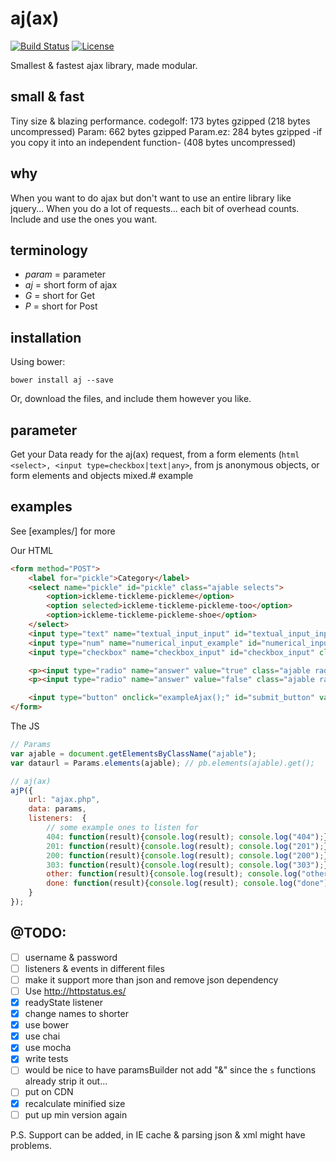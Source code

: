 # aj(ax)
[![Build Status](https://secure.travis-ci.org/aretecode/aj.svg)](https://travis-ci.org/aretecode/aj)
[![License](https://img.shields.io/badge/licence-MIT-brightgreen.svg)](https://github.com/aretecode/aj/blob/master/package.json)

Smallest & fastest ajax library, made modular.

## small & fast
Tiny size & blazing performance. 
codegolf: 173 bytes gzipped (218 bytes uncompressed)
Param: 662 bytes gzipped 
Param.ez: 284 bytes gzipped -if you copy it into an independent function- (408 bytes uncompressed)

## why
When you want to do ajax but don't want to use an entire library like jquery...
When you do a lot of requests... each bit of overhead counts.
Include and use the ones you want.

## terminology
* _param_ = parameter
* _aj_ = short form of ajax
* _G_ = short for Get
* _P_ = short for Post

## installation
Using bower:
```
bower install aj --save
```

Or, download the files, and include them however you like.



## parameter
Get your Data ready for the aj(ax) request, from a form elements (```html <select>, <input type=checkbox|text|any>```, from js anonymous objects, or form elements and objects mixed.# example

## examples
See [examples/] for more

Our HTML
```html
<form method="POST">
    <label for="pickle">Category</label>
    <select name="pickle" id="pickle" class="ajable selects">
        <option>ickleme-tickleme-pickleme</option>
        <option selected>ickleme-tickleme-pickleme-too</option>
        <option>ickleme-tickleme-pickleme-shoe</option>
    </select>
    <input type="text" name="textual_input_input" id="textual_input_input" class="ajable inputs" value="textTestValue"/>
    <input type="num" name="numerical_input_example" id="numerical_input_example" class="ajable inputs" value="42"/>
    <input type="checkbox" name="checkbox_input" id="checkbox_input" class="ajable" checked/>

    <p><input type="radio" name="answer" value="true" class="ajable radios" checked="checked">True</p>
    <p><input type="radio" name="answer" value="false" class="ajable radios">False</p>

    <input type="button" onclick="exampleAjax();" id="submit_button" value="submit_button"/>
</form>
```

The JS
```js 
// Params
var ajable = document.getElementsByClassName("ajable");    
var dataurl = Params.elements(ajable); // pb.elements(ajable).get();

// aj(ax)
ajP({
    url: "ajax.php",
    data: params,
    listeners:  {
        // some example ones to listen for 
        404: function(result){console.log(result); console.log("404");},
        201: function(result){console.log(result); console.log("201");},
        200: function(result){console.log(result); console.log("200");},
        303: function(result){console.log(result); console.log("303");},
        other: function(result){console.log(result); console.log("other");},
        done: function(result){console.log(result); console.log("done");}
    }
});

```


## @TODO:
* [ ] username & password
* [ ] listeners & events in different files
* [ ] make it support more than json and remove json dependency
* [ ] Use http://httpstatus.es/
* [x] readyState listener
* [x] change names to shorter
* [x] use bower
* [x] use chai
* [x] use mocha 
* [x] write tests  
* [ ] would be nice to have paramsBuilder not add "&" since the `s` functions already strip it out...
* [ ] put on CDN
* [x] recalculate minified size
* [ ] put up min version again

P.S.
Support can be added, in IE cache & parsing json & xml might have problems. 